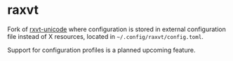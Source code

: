 raxvt
=====

Fork of [rxvt-unicode] where configuration is stored in external configuration
file instead of X resources, located in `~/.config/raxvt/config.toml`.

Support for configuration profiles is a planned upcoming feature.

[rxvt-unicode]: http://software.schmorp.de/pkg/rxvt-unicode.html
